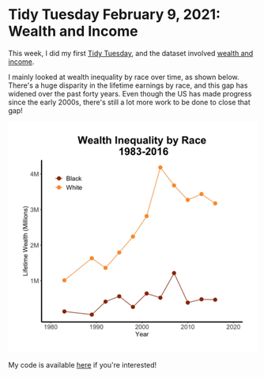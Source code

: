 # Tidy Tuesday February 9, 2021: Wealth and Income

This week, I did my first [Tidy Tuesday](https://github.com/rfordatascience/tidytuesday), and the dataset involved [wealth and income](https://github.com/rfordatascience/tidytuesday/blob/master/data/2021/2021-02-09/readme.md).

I mainly looked at wealth inequality by race over time, as shown below. There's a huge disparity in the lifetime earnings by race, and this gap has widened over the past forty years. Even though the US has made progress since the early 2000s, there's still a lot more work to be done to close that gap!

![plot](../plot.jpg)

My code is available [here](https://github.com/aboskovic21/tidy_tuesday/blob/main/2021/week6.Rmd) if you're interested!
